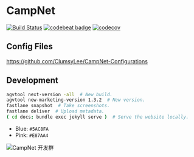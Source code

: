 # CampNet

[![Build Status](https://travis-ci.org/ClumsyLee/CampNet.svg?branch=master)](https://travis-ci.org/ClumsyLee/CampNet)
[![codebeat badge](https://codebeat.co/badges/09bdf607-8bb0-43a2-9ace-73d9cca02efa)](https://codebeat.co/projects/github-com-thomaslee969-campnet-master)
[![codecov](https://codecov.io/gh/ThomasLee969/CampNet/branch/master/graph/badge.svg)](https://codecov.io/gh/ThomasLee969/CampNet)

## Config Files

https://github.com/ClumsyLee/CampNet-Configurations

## Development

```bash
agvtool next-version -all  # New build.
agvtool new-marketing-version 1.3.2  # New version.
fastlane snapshot  # Take screenshots.
fastlane deliver  # Upload metadata.
( cd docs; bundle exec jekyll serve )  # Serve the website locally.
```

* Blue: `#5AC8FA`
* Pink: `#E87AA4`

![CampNet 开发群](https://user-images.githubusercontent.com/7030671/53952560-e8148e00-4085-11e9-927b-29a50fdf124a.jpg)

